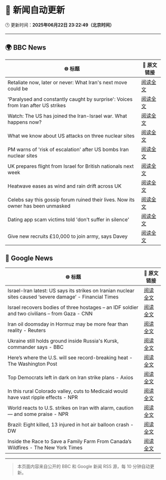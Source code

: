 # 🧠 新闻自动更新

🕒 更新时间：**2025年06月22日 23:22:49（北京时间）**

---

## 🌍 BBC News

| 🌐 标题 | 🔗 原文链接 |
|--------|-------------|
| Retaliate now, later or never: What Iran's next move could be | [阅读全文](https://www.bbc.com/news/articles/c80pvg5nmrdo) |
| 'Paralysed and constantly caught by surprise': Voices from Iran after US strikes | [阅读全文](https://www.bbc.com/news/articles/cpwq2vnd827o) |
| Watch: The US has joined the Iran-Israel war. What happens now? | [阅读全文](https://www.bbc.com/news/videos/c5ypw09gdzpo) |
| What we know about US attacks on three nuclear sites | [阅读全文](https://www.bbc.com/news/articles/cvg9r4q99g4o) |
| PM warns of 'risk of escalation' after US bombs Iran nuclear sites | [阅读全文](https://www.bbc.com/news/articles/cq53l41gl8jo) |
| UK prepares flight from Israel for British nationals next week | [阅读全文](https://www.bbc.com/news/articles/c86gw0j3dzxo) |
| Heatwave eases as wind and rain drift across UK | [阅读全文](https://www.bbc.com/news/articles/crrqw7z0ykko) |
| Celebs say this gossip forum ruined their lives. Now its owner has been unmasked | [阅读全文](https://www.bbc.com/news/articles/c5y7j512ln7o) |
| Dating app scam victims told 'don't suffer in silence' | [阅读全文](https://www.bbc.com/news/articles/cyvjy0871dqo) |
| Give new recruits £10,000 to join army, says Davey | [阅读全文](https://www.bbc.com/news/articles/c70x451xpx5o) |

## 📰 Google News

| 🌐 标题 | 🔗 原文链接 |
|--------|-------------|
| Israel-Iran latest: US says its strikes on Iranian nuclear sites caused ‘severe damage’ - Financial Times | [阅读全文](https://news.google.com/rss/articles/CBMicEFVX3lxTFBLTmY0S1had0QzdlRhSlFmX2NXTlpqSUh6T3lpWGI3Y084OEhTTGVybTBiTnNzWFdicTQ3NFNxOGhfUjdyTDB1N2d2emNkRlVET3ZiMVJURi1SSWFIaTNXQXoxMmVFcVR2dmtST0FuWTQ?oc=5) |
| Israel recovers bodies of three hostages – an IDF soldier and two civilians – from Gaza - CNN | [阅读全文](https://news.google.com/rss/articles/CBMibEFVX3lxTE96R2plM0QzTWszNUtteFdfdnZIOUtFZ1BfV1g3Y2U2eW1HWFBoX0tfczZsRVBDMHlvTTlHMUVJYmM4Vkkyb05NTTZOdVFlT05LS0RMekNPOGdjSjFoOEtMaFZrcTJyYkVBSk5VTNIBckFVX3lxTE1nSEtpRTJqWGpuUVYycnRxZzA1V2hNcThUcXJzT1RxMzFKOG5vdWpaVk5GM08wMVhJQjZWX0o4QTVTaFNJWmdrRl9YaWtjZVJpRGxFelpUMTlIdEhabnhockQwQjhacDIxUVFSVVN3azE1Zw?oc=5) |
| Iran oil doomsday in Hormuz may be more fear than reality - Reuters | [阅读全文](https://news.google.com/rss/articles/CBMiuAFBVV95cUxPODRDTVdjOGIxQzFZZnpKYkhlaHlOWGRCZVFPdFJ1MjBRYU5GQWtrYW1qcHROeEVOcHl4Smcwd0wwdHFjcnhqb1hESFBUVmdya3paVklPVVdPckpLeU9FYTlzSEV6OUJic0Zidkd0SDFEWlI4ZjM2eU1MQllmTTBicVU5LWpsY0pRQ2JGM3gzaU1DRUJicUllSnRXQUlXSE1RN2JCZmloTS11VUdoT0w3R3NuNVliU094?oc=5) |
| Ukraine still holds ground inside Russia's Kursk, commander says - BBC | [阅读全文](https://news.google.com/rss/articles/CBMiWkFVX3lxTE1rU2RHRHU2MTZ6eDVrcmxYQ2pHN1hFTjhXWVZiaXlKeVdnZmdJMFlQdDJYTS15QTVEVi1kbEthSE92QTd1UlUxOVRDaHNqY0NVeXl0Q2l4T09yZ9IBX0FVX3lxTE9pSzRtbzJEZFdBYjZROHZGN0NuM2dlRjZQQVZMZzJ3N2JWNzk4cUtISjVMc2VzMExyNWEzR3FjWTBwWTJRa0FqM0xzak4tYTN0SWFHVEhuTGNNdDN6YURn?oc=5) |
| Here’s where the U.S. will see record-breaking heat - The Washington Post | [阅读全文](https://news.google.com/rss/articles/CBMinAFBVV95cUxNbDVmampXeFZNcUVPdHBXQVhVNW1rTmt3VGtkdGpMdWR3bEtNWV96Y0pvSTZVdm56Vmh2ZjhjcFN0OFJjdW9OS3gzYllXVjVzNzNiR01KTHpvZ1lualgzcXVkOTBqMWM5eDBULUh2d0liZENpNnh1YXJyY1gyWTRfRnVmblpFeWYyUWxrSXV3cXdlenFWYm9HNEM2ZXo?oc=5) |
| Top Democrats left in dark on Iran strike plans - Axios | [阅读全文](https://news.google.com/rss/articles/CBMifEFVX3lxTE1lVnF1UlNSM1dFb1ZwcTVWX1Atb25PY1pyb0RtTnQ2cWJsN0RtZXpRbEFtUkxPdzAtWmJOOUZyQjFnbEVmcHhJa01Xa09lUDEtek4xVkl1elZyN0dWZEFGdXBBTHBRVGVQdFU1eGJuZ3NGWlBVVmx6Q3VWeWM?oc=5) |
| In this rural Colorado valley, cuts to Medicaid would have vast ripple effects - NPR | [阅读全文](https://news.google.com/rss/articles/CBMizwFBVV95cUxQejl6MDNCek1PT0h2djR2RXNpdUhWSHYyVHhHbzlOdlJHU3RNdFRRam80V3kwczBEclE4Vlpwb25ZX3BEWUxDdHZmUXBLdkljRFFUUVl0UVFKdHBWN05lNFJZeGI5RVQ2QnJDZHdlS2hjZE0wZWZRdl9mdDNUM2dxUlpUTVlqOWhNTnJMaVo4MXJWY181TURhYkJtNF9kUlFzQTlUNzBVTG1fTllQaEdFZ25NNUYzYllfQ2lSVUh0Q0diUnVBQ1gtNlV4cjhhbUE?oc=5) |
| World reacts to U.S. strikes on Iran with alarm, caution — and some praise - NPR | [阅读全文](https://news.google.com/rss/articles/CBMitgFBVV95cUxNRXNERWp5Y3ZJR255MFE0NzUwYkdMcXJITjNZU0VvWXlsTnZXTm9CdnphWjU0R2ZWZF82dmFBUmtNdnM4d3NpbDVNeFM4VGxoUXJoNG9lWFhZb1JyUXJYMWpYa2huTlVMNnR0YnFJXzBTZ0lWT3h1MHRhVUJFZEY0Yzg4a2VRSGRsS2tlSktwZ1pXRW0tNG5BVndkUl9QRWlXbHUxc0VBSTIzR0tUWVFDTHNHYzNSQQ?oc=5) |
| Brazil: Eight killed, 13 injured in hot air balloon crash - DW | [阅读全文](https://news.google.com/rss/articles/CBMikgFBVV95cUxNd2h1WENMdTRXbE1OOC0xUDFCMWE1WHEtTXdrT1d5Wk1YVm9aVVEtZlJ4ek92dUtHNnNmVndFSEZ2dmxNenFCSjlDUURNUUZnN1RaZ1MtOTc2VlNuRWdVMVBYOGJuZ0FVeWxZalJCM3l2UGt3X1p4aGs1b2xGZ1dkU1A2VDN2TW5YdWZHU1hFQUJRQdIBkgFBVV95cUxQVTdrM0hnNE5CNXAyWGNSa3c4YWNvb0FSeGcyREtLVU9Gb2pmZmgyTl9RTkJTczhSaGFWX3pkY0pULVFXYVZYeVdEX3lwOXRRb09iWWxwYXNQQWc2NzlCci1oRXZKYUlpM1Zway1PQW4xdXdZd3U1VS00emhXQUhSa1dxbmFUQVV4VmpuLU55UW9Wdw?oc=5) |
| Inside the Race to Save a Family Farm From Canada’s Wildfires - The New York Times | [阅读全文](https://news.google.com/rss/articles/CBMimAFBVV95cUxPUzJIR1VYc2FFNmxfRmIwN202UWNPQTZrS3dYVWhFOUJtSlF4OElGQlcyVnF4a0tkMmJhMVJ3eGVVX2ptdW1KQ3I5WEp4YnBhYXJGdVREUlItSWJJcUo2UXJObGlBaGdWeUN2MVdHY0VrNVJXSGdFdlhGQnptZ1kxOWFZWWo4allKUUVvWm0zU2t1c094X2lvRw?oc=5) |

---
> 本页面内容来自公开的 BBC 和 Google 新闻 RSS 源，每 10 分钟自动更新。